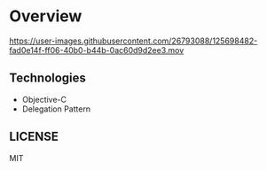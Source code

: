 # Overview

https://user-images.githubusercontent.com/26793088/125698482-fad0e14f-ff06-40b0-b44b-0ac60d9d2ee3.mov

## Technologies

- Objective-C
- Delegation Pattern

## LICENSE

MIT
